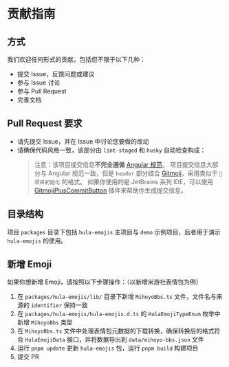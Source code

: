 # 贡献指南

## 方式

我们欢迎任何形式的贡献，包括但不限于以下几种：

- 提交 Issue，反馈问题或建议
- 参与 Issue 讨论
- 参与 Pull Request
- 完善文档

## Pull Request 要求

- 请先提交 Issue，并在 Issue 中讨论您要做的改动
- 请确保代码风格一致，该部分由 `lint-staged` 和 `husky` 自动检查构成：
  > 注意：该项目提交信息**不完全遵循** [Angular 规范](https://github.com/angular/angular/blob/22b96b9/CONTRIBUTING.md#-commit-message-guidelines)。
  > 项目提交信息大部分与 Angular 规范一致，但是 `header` 部分结合 [Gitmoji](https://gitmoji.dev/)，采用类似于 `🎉 项目初始化` 的格式。
  > 如果你使用的是 JetBrains 系列 IDE，可以使用 [GitmojiPlusCommitButton](https://plugins.jetbrains.com/plugin/12383-gitmoji-plus-commit-button) 插件来帮助你生成提交信息。

## 目录结构

项目 `packages` 目录下包括 `hula-emojis` 主项目与 `demo` 示例项目，后者用于演示 `hula-emojis` 的使用。

## 新增 Emoji

如果你想新增 Emoji，请按照以下步骤操作：（以新增米游社表情包为例）

1. 在 `packages/hula-emojis/lib/` 目录下新增 `MihoyoBbs.ts` 文件，文件名与来源的 `identifier` 保持一致
2. 在 `packages/hula-emojis/hula-emojis.d.ts` 的 `HulaEmojiTypeEnum` 枚举中新增 `MihoyoBbs` 类型
3. 在 `MihoyoBbs.ts` 文件中处理表情包元数据的下载转换，确保转换后的格式符合 `HulaEmojiData` 接口，并将数据导出到 `data/mihoyo-bbs.json` 文件
4. 运行 `pnpm update` 更新 `hula-emojis` 包，运行 `pnpm build` 构建项目
5. 提交 PR
